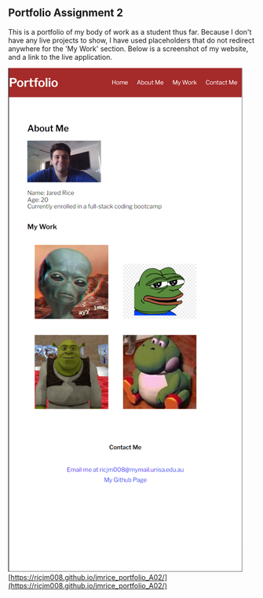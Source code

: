 ## Portfolio Assignment 2
This is a portfolio of my body of work as a student thus far. Because I don't have any live projects to show, I have used placeholders that do not redirect anywhere for the 'My Work' section. Below is a screenshot of my website, and a link to the live application.

![Assignment Screenshot](images/screenshot.png)
[https://ricjm008.github.io/jmrice_portfolio_A02/](https://ricjm008.github.io/jmrice_portfolio_A02/)

